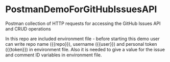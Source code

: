 # PostmanDemoForGitHubIssuesAPI
Postman collection of HTTP requests for accessing the GitHub Issues API and  CRUD operations

In this repo are included environment file - before starting this demo user can write repo name ({{repo}}), username ({{user}}) and personal token ({{token}}) in environment file. Also it is needed to give a value for the issue and comment ID variables in environment file.
